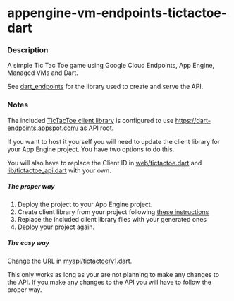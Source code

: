 # appengine-vm-endpoints-tictactoe-dart

### Description

A simple Tic Tac Toe game using Google Cloud Endpoints, App Engine, Managed VMs and Dart.

See [dart_endpoints](https://github.com/Scarygami/dart_endpoints) for the library used to create and serve the API.

### Notes

The included [TicTacToe client library](lib/myapi)
is configured to use https://dart-endpoints.appspot.com/ as API root.

If you want to host it yourself you will need to update the client library
for your App Engine project. You have two options to do this.

You will also have to replace the Client ID in [web/tictactoe.dart](web/tictactoe.dart#L13)
and [lib/tictactoe_api.dart](lib/tictactoe_api.dart#L15) with your own.

##### The proper way

1.  Deploy the project to your App Engine project.
2.  Create client library from your project following [these instructions](https://github.com/Scarygami/dart_endpoints#using-your-api)
3.  Replace the included client library files with your generated ones
4.  Deploy your project again.


##### The easy way

Change the URL in [myapi/tictactoe/v1.dart](lib/myapi/tictactoe/v1.dart#L31).

This only works as long as your are not planning to make any changes to the API.
If you make any changes to the API you will have to follow the proper way.
